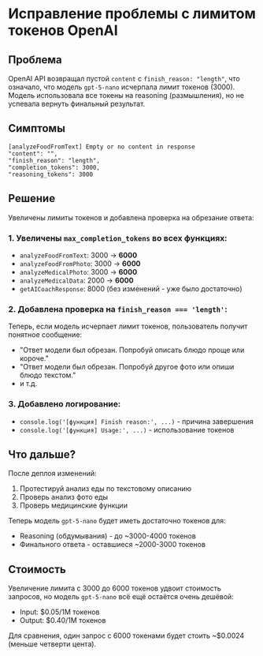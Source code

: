 # Исправление проблемы с лимитом токенов OpenAI

## Проблема
OpenAI API возвращал пустой `content` с `finish_reason: "length"`, что означало, что модель `gpt-5-nano` исчерпала лимит токенов (3000). Модель использовала все токены на reasoning (размышления), но не успевала вернуть финальный результат.

## Симптомы
```
[analyzeFoodFromText] Empty or no content in response
"content": "",
"finish_reason": "length",
"completion_tokens": 3000,
"reasoning_tokens": 3000
```

## Решение
Увеличены лимиты токенов и добавлена проверка на обрезание ответа:

### 1. Увеличены `max_completion_tokens` во всех функциях:
- `analyzeFoodFromText`: 3000 → **6000**
- `analyzeFoodFromPhoto`: 3000 → **6000**
- `analyzeMedicalPhoto`: 3000 → **6000**
- `analyzeMedicalData`: 2000 → **6000**
- `getAICoachResponse`: 8000 (без изменений - уже было достаточно)

### 2. Добавлена проверка на `finish_reason === 'length'`:
Теперь, если модель исчерпает лимит токенов, пользователь получит понятное сообщение:
- "Ответ модели был обрезан. Попробуй описать блюдо проще или короче."
- "Ответ модели был обрезан. Попробуй другое фото или опиши блюдо текстом."
- и т.д.

### 3. Добавлено логирование:
- `console.log('[функция] Finish reason:', ...)` - причина завершения
- `console.log('[функция] Usage:', ...)` - использование токенов

## Что дальше?
После деплоя изменений:
1. Протестируй анализ еды по текстовому описанию
2. Проверь анализ фото еды
3. Проверь медицинские функции

Теперь модель `gpt-5-nano` будет иметь достаточно токенов для:
- Reasoning (обдумывания) - до ~3000-4000 токенов
- Финального ответа - оставшиеся ~2000-3000 токенов

## Стоимость
Увеличение лимита с 3000 до 6000 токенов удвоит стоимость запросов, но модель `gpt-5-nano` всё ещё остаётся очень дешёвой:
- Input: $0.05/1M токенов
- Output: $0.40/1M токенов

Для сравнения, один запрос с 6000 токенами будет стоить ~$0.0024 (меньше четверти цента).


